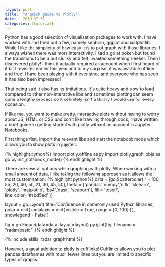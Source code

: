 ```yaml
---
layout: post
title:  "A quick guide to Plotly"
date:   2019-07-31
categories: [tutorial]
---
```

Python has a good selection of visualisation packages to work with. I have worked with and tried out a few, namely seaborn, ggplot and matplotlib.
While I like the simplicity of how easy it is to plot graph with those libraries, I always wished there was more interactivity. I had a go at bokeh but found the transitions to be a but clunky and felt I wanted something sleeker.
Then I discovered plotly! I think it actually required an account when I first heard of it bit I revisited earlier this year and to my surprise, it was available offline and free! I have been playing with it ever since and everyone who has seen it has also been impressed!

That being said it also has its limitations. It's quite heavy and slow to load compared to other non-interactive libs and sometimes plotting can seem quite a lengthy process so it definitely isn't a library I would use for every occasion.

If like me, you want to make pretty, interactive plots without having to worry about JS, HTML or CSS *and* don't like trawling through docs, I have written a brief guide to getting started with plotly without an account in Jupyter Notebooks.
<!--more-->
First things first, import the relevant libs and start the notebook mode which allows you to show plots in jupyter.:

{% highlight python%}
import plotly.offline as py
import plotly.graph_objs as go
py.init_notebook_mode()
{% endhighlight %}

There are several options when graphing with plotly. When working with a small amount of data, I like taking the following approach as it allows the most customisation:
{% highlight python%}
data = [go.Scatterpolar(
  r = [80, 55, 20, 40, 50, 21, 30, 45, 50],
  theta = ['pandas','numpy','nltk', 'sklearn', 'plotly', 'matplotlib', 'bs4','dash', 'seaborn'],
  fill = 'toself',
    line_color='#abd5ed'
)]

layout = go.Layout(
    title='Confidence in commonly used Python libraries',
  polar = dict(
    radialaxis = dict(
      visible = True,
      range = [0, 100]
    )
  ),
  showlegend = False
)

fig = go.Figure(data=data, layout=layout)
py.iplot(fig, filename = "radar/basic")
{% endhighlight %}

{% include skills_radar_graph.html %}

However, a great addition to plotly is cufflinks! Cufflinks allows you to plot pandas dataframes with much fewer lines but you are limited to specific types of graphs.
